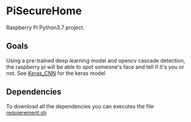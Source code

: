 # PiSecureHome
Raspberry Pi Python3.7 project.
## Goals 

Using a pre-trained deep learning model and opencv cascade detection, the raspberry pi will be able to spot someone's face and tell if it's you or not. See [Keras_CNN](https://github.com/Mathugo/Keras_CNN) for the keras model
## Dependencies

To download all the dependencies you can executes the file [requierement.sh](requierement.sh)
